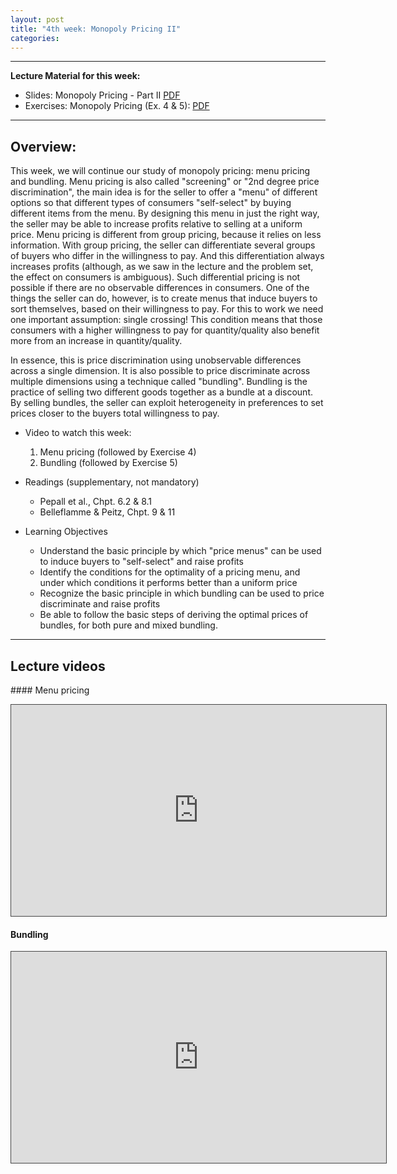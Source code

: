 ```yaml
---
layout: post
title: "4th week: Monopoly Pricing II"
categories: 
---
```



---
**Lecture Material for this week:** 

- Slides: Monopoly Pricing - Part II [PDF](https://drive.google.com/uc?export=download&id=1UtBZ5Mh7GmNneX9oositnyawif8c5QVi) 
- Exercises: Monopoly Pricing (Ex. 4 & 5): [PDF](https://drive.google.com/uc?export=download&id=1teYrPqMMTB_fvxWQr_9j_E2DR9QAEB8P)
 
---

## Overview: 

 This week, we will continue our study of monopoly pricing: menu pricing and bundling. Menu pricing is also called &quot;screening&quot; or &quot;2nd degree price discrimination&quot;, the main idea is for the seller to offer a &quot;menu&quot; of different options so that different types of consumers &quot;self-select&quot; by buying different items from the menu. By designing this menu in just the right way, the seller may be able to increase profits relative to selling at a uniform price. Menu pricing is different from group pricing, because it relies on less information. With group pricing, the seller can differentiate several groups of buyers who differ in the willingness to pay. And this differentiation always increases profits (although, as we saw in the lecture and the problem set, the effect on consumers is ambiguous). Such differential pricing is not possible if there are no observable differences in consumers. One of the things the seller can do, however, is to create menus that induce buyers to sort themselves, based on their willingness to pay. For this to work we need one important assumption: single crossing! This condition means that those consumers with a higher willingness to pay for quantity/quality also benefit more from an increase in quantity/quality.

 In essence, this is price discrimination using unobservable differences across a single dimension. It is also possible to price discriminate across multiple dimensions using a technique called &quot;bundling&quot;. Bundling is the practice of selling two different goods together as a bundle at a discount. By selling bundles, the seller can exploit heterogeneity in preferences to set prices closer to the buyers total willingness to pay.

- Video to watch this week:
  1. Menu pricing (followed by Exercise 4)
  2. Bundling (followed by Exercise 5)

- Readings (supplementary, not mandatory)
  - Pepall et al., Chpt. 6.2 &amp; 8.1
  - Belleflamme &amp; Peitz, Chpt. 9 &amp; 11
- Learning Objectives
  - Understand the basic principle by which &quot;price menus&quot; can be used to induce buyers to &quot;self-select&quot; and raise profits
  - Identify the conditions for the optimality of a pricing menu, and under which conditions it performs better than a uniform price
  - Recognize the basic principle in which bundling can be used to price discriminate and raise profits
  - Be able to follow the basic steps of deriving the optimal prices of bundles, for both pure and mixed bundling.



---

## Lecture videos

#### Menu pricing
<p><iframe width="600" height="338" style="border: 1px solid #464646;" src="https://york.cloud.panopto.eu/Panopto/Pages/Embed.aspx?id=da70b9dd-0845-4d84-89c2-ac5c01441398&amp;autoplay=false&amp;offerviewer=false&amp;showtitle=false&amp;showbrand=false&amp;start=0&amp;interactivity=all" allowfullscreen="allowfullscreen" allow="autoplay"></iframe></p>
<p style="text-align: center;"></p>

#### Bundling
<p><iframe width="600" height="338" style="border: 1px solid #464646;" src="https://york.cloud.panopto.eu/Panopto/Pages/Embed.aspx?id=816bf849-0aca-487d-8799-ac5c0144424f&amp;autoplay=false&amp;offerviewer=false&amp;showtitle=false&amp;showbrand=false&amp;start=0&amp;interactivity=all" allowfullscreen="allowfullscreen" allow="autoplay"></iframe></p>